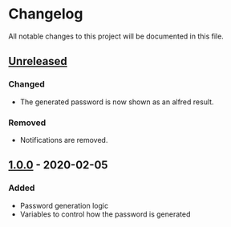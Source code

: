# Changelog
All notable changes to this project will be documented in this file.

## [Unreleased]
### Changed
- The generated password is now shown as an alfred result.

### Removed
- Notifications are removed.

## [1.0.0] - 2020-02-05
### Added
- Password generation logic
- Variables to control how the password is generated

[Unreleased]: https://github.com/erremauro/alfred-random-password/compare/v1.0.0...HEAD
[1.0.0]: https://github.com/erremauro/alfred-random-password/releases/tag/v1.0.0